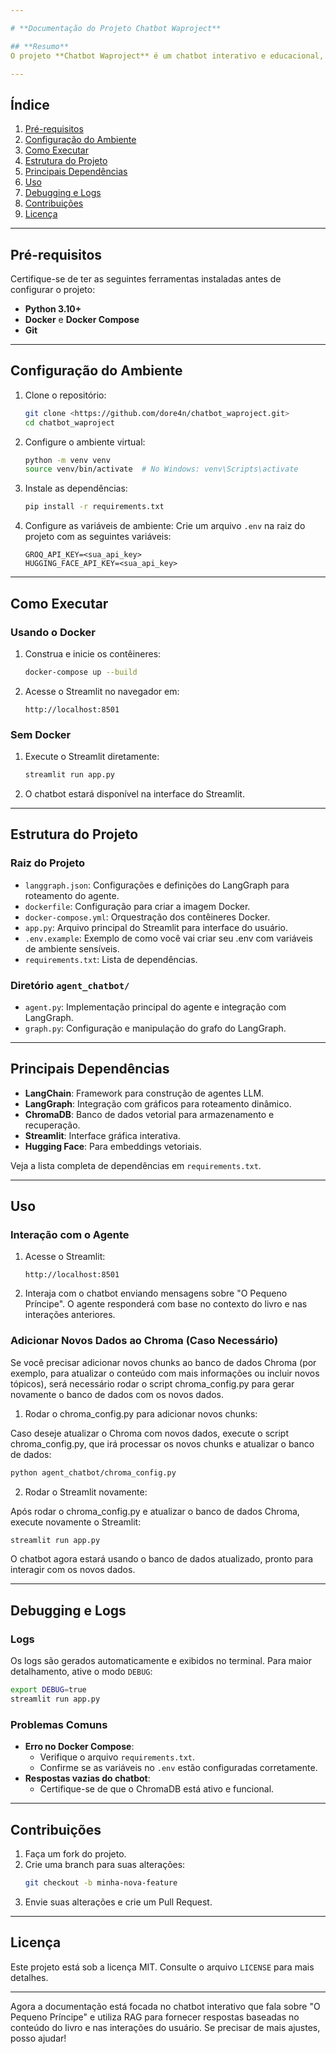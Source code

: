 ```yaml
---

# **Documentação do Projeto Chatbot Waproject**

## **Resumo**
O projeto **Chatbot Waproject** é um chatbot interativo e educacional, utilizando tecnologias como LangChain, LangGraph, ChromaDB, e Streamlit. O agente é especializado em responder perguntas sobre o livro "O Pequeno Príncipe", utilizando um mecanismo de Recuperação de Dados por Busca (RAG). Ele pode realizar buscas no banco de dados ChromaDB, analisar o contexto e fornecer respostas relevantes com base nas mensagens anteriores.

---
```


## **Índice**
1. [Pré-requisitos](#pré-requisitos)
2. [Configuração do Ambiente](#configuração-do-ambiente)
3. [Como Executar](#como-executar)
4. [Estrutura do Projeto](#estrutura-do-projeto)
5. [Principais Dependências](#principais-dependências)
6. [Uso](#uso)
7. [Debugging e Logs](#debugging-e-logs)
8. [Contribuições](#contribuições)
9. [Licença](#licença)

---

## **Pré-requisitos**
Certifique-se de ter as seguintes ferramentas instaladas antes de configurar o projeto:
- **Python 3.10+**
- **Docker** e **Docker Compose**
- **Git**

---

## **Configuração do Ambiente**

1. Clone o repositório:
   ```bash
   git clone <https://github.com/dore4n/chatbot_waproject.git>
   cd chatbot_waproject
   ```

2. Configure o ambiente virtual:
   ```bash
   python -m venv venv
   source venv/bin/activate  # No Windows: venv\Scripts\activate
   ```

3. Instale as dependências:
   ```bash
   pip install -r requirements.txt
   ```

4. Configure as variáveis de ambiente:
   Crie um arquivo `.env` na raiz do projeto com as seguintes variáveis:
   ```
   GROQ_API_KEY=<sua_api_key>
   HUGGING_FACE_API_KEY=<sua_api_key>
   ```

---

## **Como Executar**

### **Usando o Docker**
1. Construa e inicie os contêineres:
   ```bash
   docker-compose up --build
   ```

2. Acesse o Streamlit no navegador em:
   ```
   http://localhost:8501
   ```

### **Sem Docker**
1. Execute o Streamlit diretamente:
   ```bash
   streamlit run app.py
   ```

2. O chatbot estará disponível na interface do Streamlit.

---

## **Estrutura do Projeto**

### **Raiz do Projeto**
- `langgraph.json`: Configurações e definições do LangGraph para roteamento do agente.
- `dockerfile`: Configuração para criar a imagem Docker.
- `docker-compose.yml`: Orquestração dos contêineres Docker.
- `app.py`: Arquivo principal do Streamlit para interface do usuário.
- `.env.example`: Exemplo de como você vai criar seu .env com variáveis de ambiente sensíveis.
- `requirements.txt`: Lista de dependências.

### **Diretório `agent_chatbot/`**
- `agent.py`: Implementação principal do agente e integração com LangGraph.
- `graph.py`: Configuração e manipulação do grafo do LangGraph.

---

## **Principais Dependências**
- **LangChain**: Framework para construção de agentes LLM.
- **LangGraph**: Integração com gráficos para roteamento dinâmico.
- **ChromaDB**: Banco de dados vetorial para armazenamento e recuperação.
- **Streamlit**: Interface gráfica interativa.
- **Hugging Face**: Para embeddings vetoriais.

Veja a lista completa de dependências em `requirements.txt`.

---

## **Uso**

### **Interação com o Agente**
1. Acesse o Streamlit:
   ```
   http://localhost:8501
   ```
2. Interaja com o chatbot enviando mensagens sobre "O Pequeno Príncipe". O agente responderá com base no contexto do livro e nas interações anteriores.

### **Adicionar Novos Dados ao Chroma (Caso Necessário)**
Se você precisar adicionar novos chunks ao banco de dados Chroma (por exemplo, para atualizar o conteúdo com mais informações ou incluir novos tópicos), será necessário rodar o script chroma_config.py para gerar novamente o banco de dados com os novos dados.

 1. Rodar o chroma_config.py para adicionar novos chunks:

  Caso deseje atualizar o Chroma com novos dados, execute o script chroma_config.py, que irá processar os novos chunks e atualizar o banco de dados:

```bash
python agent_chatbot/chroma_config.py
```
 2. Rodar o Streamlit novamente:

Após rodar o chroma_config.py e atualizar o banco de dados Chroma, execute novamente o Streamlit:

```bash
streamlit run app.py
```
O chatbot agora estará usando o banco de dados atualizado, pronto para interagir com os novos dados.

---

## **Debugging e Logs**
### **Logs**
Os logs são gerados automaticamente e exibidos no terminal. Para maior detalhamento, ative o modo `DEBUG`:
```bash
export DEBUG=true
streamlit run app.py
```

### **Problemas Comuns**
- **Erro no Docker Compose**:
  - Verifique o arquivo `requirements.txt`.
  - Confirme se as variáveis no `.env` estão configuradas corretamente.
- **Respostas vazias do chatbot**:
  - Certifique-se de que o ChromaDB está ativo e funcional.

---

## **Contribuições**
1. Faça um fork do projeto.
2. Crie uma branch para suas alterações:
   ```bash
   git checkout -b minha-nova-feature
   ```
3. Envie suas alterações e crie um Pull Request.

---

## **Licença**
Este projeto está sob a licença MIT. Consulte o arquivo `LICENSE` para mais detalhes.

---

Agora a documentação está focada no chatbot interativo que fala sobre "O Pequeno Príncipe" e utiliza RAG para fornecer respostas baseadas no conteúdo do livro e nas interações do usuário. Se precisar de mais ajustes, posso ajudar!